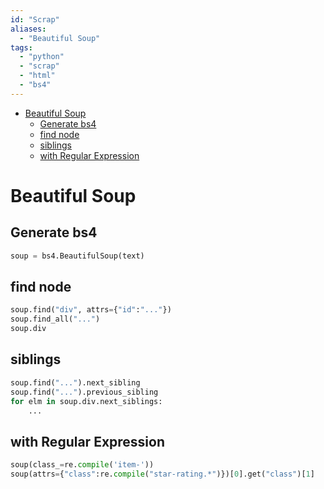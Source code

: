 ```yaml
---
id: "Scrap"
aliases:
  - "Beautiful Soup"
tags:
  - "python"
  - "scrap"
  - "html"
  - "bs4"
---
```


<!--toc:start-->
- [Beautiful Soup](#beautiful-soup)
  - [Generate bs4](#generate-bs4)
  - [find node](#find-node)
  - [siblings](#siblings)
  - [with Regular Expression](#with-regular-expression)
<!--toc:end-->
# Beautiful Soup
## Generate bs4
```python
soup = bs4.BeautifulSoup(text)
```
## find node
```python
soup.find("div", attrs={"id":"..."})
soup.find_all("...")
soup.div
```

## siblings
```python
soup.find("...").next_sibling
soup.find("...").previous_sibling
for elm in soup.div.next_siblings:
    ...
```

## with Regular Expression
```python
soup(class_=re.compile('item-'))
soup(attrs={"class":re.compile("star-rating.*")})[0].get("class")[1]
```
